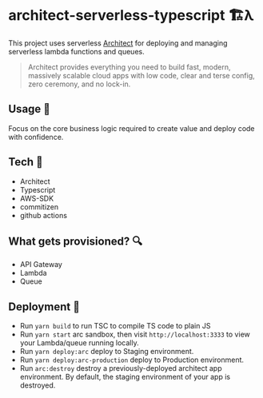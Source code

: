 # architect-serverless-typescript 🏗λ


This project uses serverless [Architect](https://arc.codes/) for deploying and managing serverless lambda functions and queues. 

> Architect provides everything you need to build fast, modern, massively scalable cloud apps with low code, clear and terse config, zero ceremony, and no lock-in.

## Usage 🔬

Focus on the core business logic required to create value and deploy code with confidence. 

## Tech 🧰

- Architect
- Typescript
- AWS-SDK
- commitizen
- github actions

## What gets provisioned? 🔍

- API Gateway
- Lambda
- Queue

## Deployment 🚀

- Run `yarn build` to run TSC to compile TS code to plain JS
- Run `yarn start` arc sandbox, then visit `http://localhost:3333` to view your Lambda/queue running locally.
- Run `yarn deploy:arc` deploy to Staging environment.
- Run `yarn deploy:arc-production` deploy to Production environment.
- Run `arc:destroy` destroy a previously-deployed architect app environment. By default, the staging environment of your app is destroyed.
